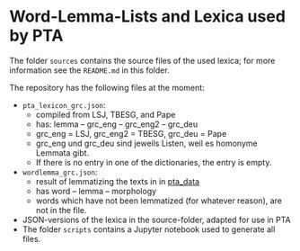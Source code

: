 # Word-Lemma-Lists and Lexica used by PTA

The folder `sources` contains the source files of the used lexica; for more information see the `README.md` in this folder.

The repository has the following files at the moment:

* `pta_lexicon_grc.json`: 
    - compiled from LSJ, TBESG, and Pape
    - has: lemma – grc_eng – grc_eng2 – grc_deu
    - grc_eng = LSJ, grc_eng2 = TBESG, grc_deu = Pape 
    - grc_eng und grc_deu sind jeweils Listen, weil es homonyme Lemmata gibt. 
    - If there is no entry in one of the dictionaries, the entry is empty.
* `wordlemma_grc.json`: 
    - result of lemmatizing the texts in in [pta_data](https://github.com/PatristicTextArchive/pta_data)
    - has word – lemma – morphology
    - words which have not been lemmatized (for whatever reason), are not in the file. 
* JSON-versions of the lexica in the source-folder, adapted for use in PTA
* The folder `scripts` contains a Jupyter notebook used to generate all files.